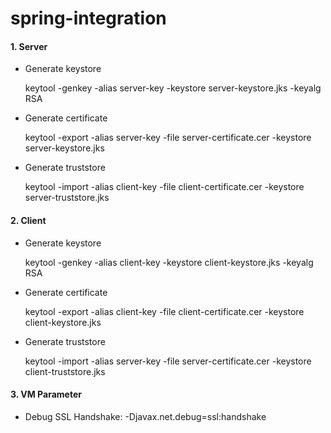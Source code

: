 # spring-integration


#### 1. Server

- Generate keystore

    keytool -genkey -alias server-key -keystore server-keystore.jks -keyalg RSA

- Generate certificate

    keytool -export -alias server-key -file server-certificate.cer -keystore server-keystore.jks

- Generate truststore

    keytool -import -alias client-key -file client-certificate.cer -keystore server-truststore.jks


#### 2. Client

- Generate keystore

    keytool -genkey -alias client-key -keystore client-keystore.jks -keyalg RSA

- Generate certificate

    keytool -export -alias client-key -file client-certificate.cer -keystore client-keystore.jks

- Generate truststore

    keytool -import -alias server-key -file server-certificate.cer -keystore client-truststore.jks

#### 3. VM Parameter

- Debug SSL Handshake: -Djavax.net.debug=ssl:handshake
